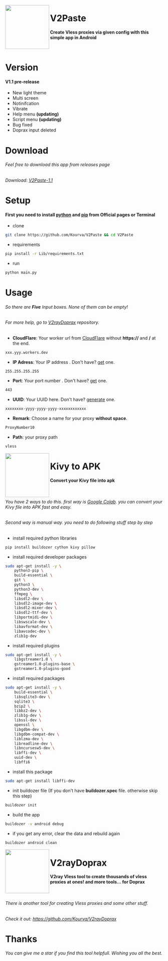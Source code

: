 <p>
    <img align="left" src="https://user-images.githubusercontent.com/118578799/219364816-7bb81cac-2cb5-4e52-bbc7-9bf907d016b1.png" width=140 height=140 />
    <h1> V2Paste </h1>
    <p><b> Create Vless proxies via given config with this simple app in Android </b></p>
</p>
<br>

# Version
#### V1.1 pre-release
+ New light theme
+ Multi screen
+ Notinifcation
+ Vibrate
+ Help menu **(updating)**
+ Script menu **(updating)**
+ Bug fixed
+ Doprax input deleted

# Download 
###### Feel free to download this app from releases page
###### Download: [V2Paste-1.1](https://github.com/Kourva/V2Paste/releases/download/v1.1)

# Setup
#### First you need to install [python](https://www.python.org/) and [pip](https://pypi.org/project/pip/) from Official pages or Terminal
+ clone
```bash
git clone https://github.com/Kourva/V2Paste && cd V2Paste
```
+ requirements
```bash
pip install -r Lib/requirements.txt
```
+ run
```bash
python main.py
```

# Usage
###### So there are **Five** Input boxes. None of them can be empty!
###### For more help, go to [V2rayDoprax](https://github.com/Kourva/V2rayDoprax) repository.
+ **CloudFlare**: Your worker url from [CloudFlare](https://cloudflare.com) without **https://** and **/** at the end.
```bash
xxx.yyy.workers.dev
```
+ **IP Adress**: Your IP address . Don't have? [get](http://bot.sudoer.net/result.cf) one.
```bash
255.255.255.255
```
+ **Port**: Your port number . Don't have? [get](http://bot.sudoer.net/result.cf) one.
```bash
443
```
+ **UUID**: Your UUID here. Don't have? [generate](https://getafreenode.com/) one.
```bash
xxxxxxxx-yyyy-yyyy-yyyy-xxxxxxxxxxxx
```
+ **Remark**: Choose a name for your proxy **without space**. 
```bash
ProxyNumber10
```
+ **Path**: your proxy path
```bash
vless
```

<p>
    <img align="left" src="https://user-images.githubusercontent.com/118578799/219371927-2ebe765b-cdef-4b61-94d5-abd2b63d56f9.png" width=140 height=140 />
    <h1> Kivy to APK </h1>
    <p><b> Convert your Kivy file into apk </b></p>
</p><br>

###### You have 2 ways to do this. first way is [Google Colab](https://colab.research.google.com/). you can convert your Kivy file into APK fast and easy.
###### Second way is manual way. you need to do following stuff step by step
+ install required python libraries
```bash
pip install buildozer cython kivy pillow
```
+ install required developer packages
```bash
sudo apt-get install -y \
    python3-pip \
    build-essential \
    git \
    python3 \
    python3-dev \
    ffmpeg \
    libsdl2-dev \
    libsdl2-image-dev \
    libsdl2-mixer-dev \
    libsdl2-ttf-dev \
    libportmidi-dev \
    libswscale-dev \
    libavformat-dev \
    libavcodec-dev \
    zlib1g-dev
```
+ install required plugins
```bash
sudo apt-get install -y \
    libgstreamer1.0 \
    gstreamer1.0-plugins-base \
    gstreamer1.0-plugins-good
```
+ install required packages
```bash
sudo apt-get install -y \
    build-essential \
    libsqlite3-dev \
    sqlite3 \
    bzip2 \
    libbz2-dev \
    zlib1g-dev \
    libssl-dev \
    openssl \
    libgdbm-dev \
    libgdbm-compat-dev \
    liblzma-dev \
    libreadline-dev \
    libncursesw5-dev \
    libffi-dev \
    uuid-dev \
    libffi6
```
+ install this package
```bash
sudo apt-get install libffi-dev
```
+ init buildozer file (If you don't have **buildozer.spec** file. otherwise skip this step)
```bash
buildozer init
```
+ build the app
```bash
buildozer -v android debug
```
+ if you get any error, clear the data and rebuild again
```bash
buildozer android clean
```

<p>
    <img align="left" src="https://i0.wp.com/img.aapks.com/imgs/c/9/5/c95d7d8f2388afd94a20fd5004105246_icon.png?w=180" width=140 height=140 />
    <h1> V2rayDoprax </h1>
    <p><b> V2ray Vless tool to create thousands of vless proxies at ones! and more tools... for Doprax</b></p>
</p><br>

###### There is another tool for creating Vless proxies and some other stuff.
###### Check it out: https://github.com/Kourva/V2rayDoprax


# Thanks
###### You can give me a star if you find this tool helpfull. Wishing you all the best.
